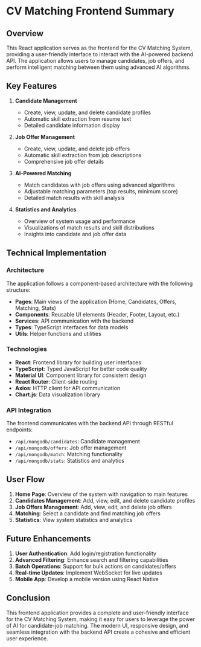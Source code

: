 # CV Matching Frontend Summary

## Overview

This React application serves as the frontend for the CV Matching System, providing a user-friendly interface to interact with the AI-powered backend API. The application allows users to manage candidates, job offers, and perform intelligent matching between them using advanced AI algorithms.

## Key Features

1. **Candidate Management**
   - Create, view, update, and delete candidate profiles
   - Automatic skill extraction from resume text
   - Detailed candidate information display

2. **Job Offer Management**
   - Create, view, update, and delete job offers
   - Automatic skill extraction from job descriptions
   - Comprehensive job offer details

3. **AI-Powered Matching**
   - Match candidates with job offers using advanced algorithms
   - Adjustable matching parameters (top results, minimum score)
   - Detailed match results with skill analysis

4. **Statistics and Analytics**
   - Overview of system usage and performance
   - Visualizations of match results and skill distributions
   - Insights into candidate and job offer data

## Technical Implementation

### Architecture

The application follows a component-based architecture with the following structure:

- **Pages**: Main views of the application (Home, Candidates, Offers, Matching, Stats)
- **Components**: Reusable UI elements (Header, Footer, Layout, etc.)
- **Services**: API communication with the backend
- **Types**: TypeScript interfaces for data models
- **Utils**: Helper functions and utilities

### Technologies

- **React**: Frontend library for building user interfaces
- **TypeScript**: Typed JavaScript for better code quality
- **Material UI**: Component library for consistent design
- **React Router**: Client-side routing
- **Axios**: HTTP client for API communication
- **Chart.js**: Data visualization library

### API Integration

The frontend communicates with the backend API through RESTful endpoints:

- `/api/mongodb/candidates`: Candidate management
- `/api/mongodb/offers`: Job offer management
- `/api/mongodb/match`: Matching functionality
- `/api/mongodb/stats`: Statistics and analytics

## User Flow

1. **Home Page**: Overview of the system with navigation to main features
2. **Candidates Management**: Add, view, edit, and delete candidate profiles
3. **Job Offers Management**: Add, view, edit, and delete job offers
4. **Matching**: Select a candidate and find matching job offers
5. **Statistics**: View system statistics and analytics

## Future Enhancements

1. **User Authentication**: Add login/registration functionality
2. **Advanced Filtering**: Enhance search and filtering capabilities
3. **Batch Operations**: Support for bulk actions on candidates/offers
4. **Real-time Updates**: Implement WebSocket for live updates
5. **Mobile App**: Develop a mobile version using React Native

## Conclusion

This frontend application provides a complete and user-friendly interface for the CV Matching System, making it easy for users to leverage the power of AI for candidate-job matching. The modern UI, responsive design, and seamless integration with the backend API create a cohesive and efficient user experience.

